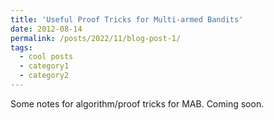 ```yaml
---
title: 'Useful Proof Tricks for Multi-armed Bandits'
date: 2012-08-14
permalink: /posts/2022/11/blog-post-1/
tags:
  - cool posts
  - category1
  - category2
---
```


Some notes for algorithm/proof tricks for MAB. Coming soon.
